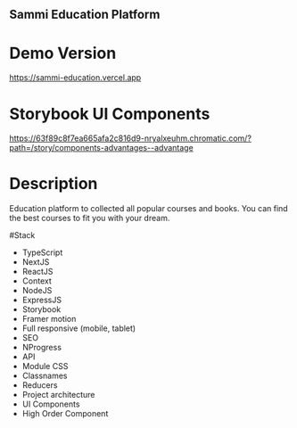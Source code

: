 ## Sammi Education Platform

# Demo Version
https://sammi-education.vercel.app

# Storybook UI Components
https://63f89c8f7ea665afa2c816d9-nryalxeuhm.chromatic.com/?path=/story/components-advantages--advantage

# Description

Education platform to collected all popular courses and books. You can find the best courses to fit you with your dream.

#Stack

- TypeScript
- NextJS
- ReactJS
- Context
- NodeJS
- ExpressJS
- Storybook
- Framer motion
- Full responsive (mobile, tablet)
- SEO
- NProgress
- API
- Module CSS
- Classnames
- Reducers
- Project architecture
- UI Components
- High Order Component
